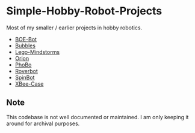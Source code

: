 # Simple-Hobby-Robot-Projects
Most of my smaller / earlier projects in hobby robotics.

- [BOE-Bot](./BOE-Bot/README.md)
- [Bubbles](./Bubbles/README.md)
- [Lego-Mindstorms](./Lego-Mindstorms/README.md)
- [Orion](./Orion/README.md)
- [PhoBo](./PhoBo/README.md)
- [Roverbot](./Roverbot/README.md)
- [SpinBot](./SpinBot/README.md)
- [XBee-Case](./XBee-Case/README.md)

## Note
This codebase is not well documented or maintained. I am only keeping it around
for archival purposes.
